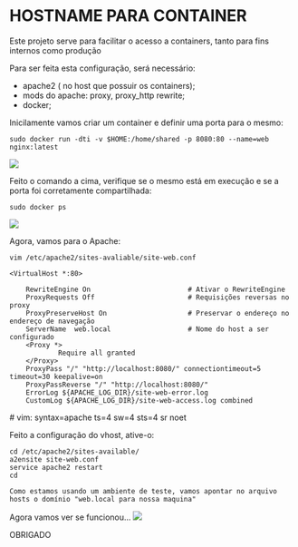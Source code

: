 # HOSTNAME PARA CONTAINER
                                            
                                            
                                            
                                            

Este projeto serve para facilitar o acesso a containers, tanto para fins internos como produção

Para ser feita esta configuração, será necessário:

- apache2 ( no host que possuir os containers);
- mods do apache: proxy, proxy_http rewrite;
- docker;

Inicilamente vamos criar um container e definir uma porta para o mesmo:


	sudo docker run -dti -v $HOME:/home/shared -p 8080:80 --name=web nginx:latest
  
  ![](docker-run.png)

Feito o comando a cima, verifique se o mesmo está em execução e se a porta foi corretamente compartilhada:

	
	sudo docker ps

![](docker-ps.png)

Agora, vamos para o Apache:


	vim /etc/apache2/sites-avaliable/site-web.conf

	<VirtualHost *:80>

        RewriteEngine On                        # Ativar o RewriteEngine
        ProxyRequests Off						# Requisições reversas no proxy
        ProxyPreserveHost On 					# Preservar o endereço no endereço de navegação
        ServerName 	web.local					# Nome do host a ser configurado
        <Proxy *>
                Require all granted
        </Proxy>
        ProxyPass "/" "http://localhost:8080/" connectiontimeout=5 timeout=30 keepalive=on
        ProxyPassReverse "/" "http://localhost:8080/"
        ErrorLog ${APACHE_LOG_DIR}/site-web-error.log
        CustomLog ${APACHE_LOG_DIR}/site-web-access.log combined
</VirtualHost>
    # vim: syntax=apache ts=4 sw=4 sts=4 sr noet

Feito a configuração do vhost, ative-o:

	cd /etc/apache2/sites-available/
	a2ensite site-web.conf
	service apache2 restart
	cd

	Como estamos usando um ambiente de teste, vamos apontar no arquivo hosts o domínio "web.local para nossa maquina"

Agora vamos ver se funcionou...
![](mod-proxy-apache-docker.gif)



OBRIGADO
